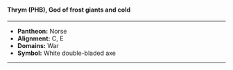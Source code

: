 #### Thrym (PHB), God of frost giants and cold
___

- **Pantheon:** Norse
- **Alignment:** C, E
- **Domains:** War
- **Symbol:** White double-bladed axe
___
